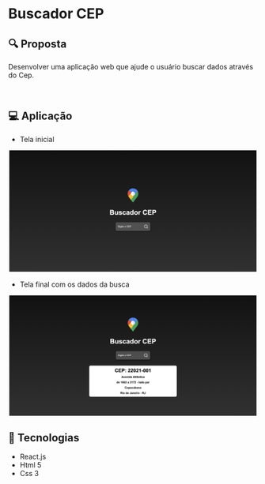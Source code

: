 # Buscador CEP

## :mag: Proposta

<p>Desenvolver uma aplicação web que ajude o usuário buscar dados através do Cep.
 </p>
<br />

## :computer: Aplicação

- Tela inicial
<p align="center">
<img src="./public/img/screen1.png" width="500" />
</p>

- Tela final com os dados da busca
<p align="center">
<img src="./public/img/screen2.png" width="500" />
</p>

## :rocket: Tecnologias

- React.js
- Html 5
- Css 3
